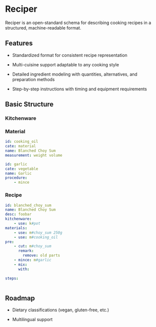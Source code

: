 # Reciper

Reciper is an open-standard schema for describing cooking recipes in a structured, machine-readable format.

## Features

* Standardized format for consistent recipe representation

* Multi-cuisine support adaptable to any cooking style

* Detailed ingredient modeling with quantities, alternatives, and preparation methods

* Step-by-step instructions with timing and equipment requirements

## Basic Structure

### Kitchenware

### Material

```yaml
id: cooking_oil
cate: material
name: Blanched Choy Sum
measurement: weight volume
```

```yaml
id: garlic
cate: vegetable
name: Garlic
procedure:
    - mince
```

### Recipe

```yaml
id: blanched_choy_sum
name: Blanched Choy Sum
desc: foobar
kitchenware:
    - use: k#pot
materials:
    - use: m#choy_sum 250g
    - use: m#cooking_oil
pre:
    - cut: m#choy_sum
      remark:
        remove: old parts
    - mince: m#garlic
    - mix: 
      with:
        
steps:
    
```

## Roadmap

* Dietary classifications (vegan, gluten-free, etc.)

* Multilingual support
